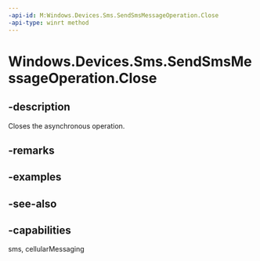 ----api-id: M:Windows.Devices.Sms.SendSmsMessageOperation.Close
-api-type: winrt method
---<!-- Method syntaxpublic void Close()--># Windows.Devices.Sms.SendSmsMessageOperation.Close## -descriptionCloses the asynchronous operation.## -remarks## -examples## -see-also## -capabilitiessms, cellularMessaging